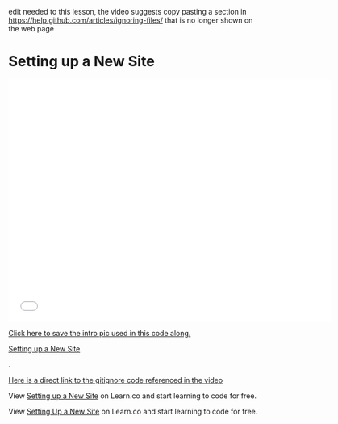 edit needed to this lesson, the video suggests copy pasting a section in https://help.github.com/articles/ignoring-files/ that is no longer shown on the web page
# Setting up a New Site

<iframe width="640" height="480" src="//www.youtube.com/embed/i61lTJ6OpDE?rel=0&modestbranding=1" frameborder="0" allowfullscreen></iframe>

[Click here to save the intro pic used in this code along.](http://ironboard-curriculum-content.s3.amazonaws.com/front-end/lab-assets/intro-pic.jpg)

<p><a href="https://www.youtube.com/watch?v=i61lTJ6OpDE">Setting up a New Site</a></p>.

<p><a href="https://gist.githubusercontent.com/octocat/9257657/raw/3f9569e65df83a7b328b39a091f0ce9c6efc6429/.gitignore">Here is a direct link to the gitignore code referenced in the video</a></p>

<p data-visibility='hidden'>View <a href='https://learn.co/lessons/setting-up-a-new-site' title='Setting up a New Site'>Setting up a New Site</a> on Learn.co and start learning to code for free.</p>

<p class='util--hide'>View <a href='https://learn.co/lessons/setting-up-a-new-site'>Setting Up a New Site</a> on Learn.co and start learning to code for free.</p>

